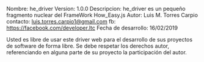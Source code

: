 Nombre: he_driver
Version: 1.0.0
Descripcion: he_driver es un pequeño fragmento nuclear del FrameWork How_Easy.js
Autor: Luis M. Torres Carpio
contacto: luis.torres.carpio1@gmail.com
fb: https://facebook.com/developer.ltc
Fecha de desarrollo: 16/02/2019

Usted es libre de usar este driver web para el desarrollo de sus proyectos de software de forma libre.
Se debe respetar los derechos autor, referenciando en alguna parte de su proyecto la participación del autor. 
